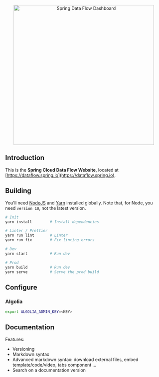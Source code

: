 <p align="center">
  <a href="https://dataflow.spring.io">
    <img alt="Spring Data Flow Dashboard" title="Spring Data Flow Website" src="https://i.imgur.com/ZcoBGnU.png" width="450">
  </a>
</p>

## Introduction

This is the **Spring Cloud Data Flow Website**, located at [https://dataflow.spring.io](https://dataflow.spring.io).

## Building

You'll need [NodeJS](https://nodejs.org/en/) and [Yarn](https://yarnpkg.com/en/) installed globally. Note that, for Node, you need `version 10`, not the latest version.

```bash
# Init
yarn install        # Install dependencies

# Linter / Prettier
yarn run lint       # Linter
yarn run fix        # Fix linting errors

# Dev
yarn start          # Run dev

# Prod
yarn build          # Run dev
yarn serve          # Serve the prod build
```

## Configure

### Algolia

```bash
export ALGOLIA_ADMIN_KEY=<KEY>
```

## Documentation

Features:

- Versioning
- Markdown syntax
- Advanced markdown syntax: download external files, embed template/code/video, tabs component ...
- Search on a documentation version
